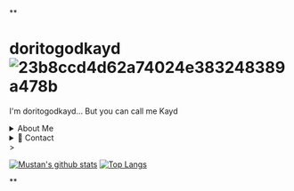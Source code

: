 **
# doritogodkayd ![23b8ccd4d62a74024e383248389a478b](https://user-images.githubusercontent.com/132175870/235389433-ed4121b8-34e3-4341-b9d0-e248b9d8bc57.gif)



I'm doritogodkayd... But you can call me Kayd
<details> 
  <summary> About Me</summary>
  
  i am a kid in middle school that makes school hacks to make school more easier!
  
</details>

<details>
  <summary>📨 Contact</summary>
  
  | | Service | Value | Note |
  | - | ------- | ----- | ---- |
  | ✉ | *Email* | xcirnfortnite@gmail.com | My main email! I check this regularly. |
  | 💻 | *Github* | [doritgodkayd](https://github.com/doritogodkayd) | What a surprise. |
  
</details>
>

[![Mustan's github stats](https://github-readme-stats.vercel.app/api?username=doritogodkayd&show_icons=true&count_private=true&hide=stars&include_all_commits=true&theme=onedark)](https://github.com/anuraghazra/github-readme-stats)
[![Top Langs](https://github-readme-stats.vercel.app/api/top-langs/?username=0BunnySenpai0&layout=compact&theme=onedark)](https://github.com/anuraghazra/github-readme-stats)

<!--[![Trophy things](https://github-profile-trophy.vercel.app/?username=0BunnySenpai0&theme=onedark)](https://github.com/ryo-ma/github-profile-trophy)-->**
